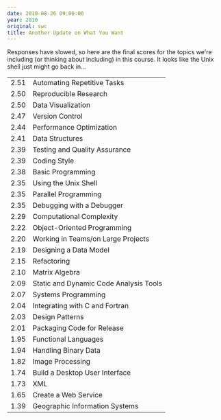 ```yaml
---
date: 2010-08-26 09:00:00
year: 2010
original: swc
title: Another Update on What You Want
---
```

<p>Responses have slowed, so here are the final scores for the topics we're including (or thinking about including) in this course. It looks like the Unix shell just might go back in…</p>
<table>
<tbody>
<tr>
<td>2.51</td>
<td>Automating Repetitive Tasks</td>
</tr>
<tr>
<td>2.50</td>
<td>Reproducible Research</td>
</tr>
<tr>
<td>2.50</td>
<td>Data Visualization</td>
</tr>
<tr>
<td>2.47</td>
<td>Version Control</td>
</tr>
<tr>
<td>2.44</td>
<td>Performance Optimization</td>
</tr>
<tr>
<td>2.41</td>
<td>Data Structures</td>
</tr>
<tr>
<td>2.39</td>
<td>Testing and Quality Assurance</td>
</tr>
<tr>
<td>2.39</td>
<td>Coding Style</td>
</tr>
<tr>
<td>2.38</td>
<td>Basic Programming</td>
</tr>
<tr>
<td>2.35</td>
<td>Using the Unix Shell</td>
</tr>
<tr>
<td>2.35</td>
<td>Parallel Programming</td>
</tr>
<tr>
<td>2.35</td>
<td>Debugging with a Debugger</td>
</tr>
<tr>
<td>2.29</td>
<td>Computational Complexity</td>
</tr>
<tr>
<td>2.22</td>
<td>Object-Oriented Programming</td>
</tr>
<tr>
<td>2.20</td>
<td>Working in Teams/on Large Projects</td>
</tr>
<tr>
<td>2.19</td>
<td>Designing a Data Model</td>
</tr>
<tr>
<td>2.15</td>
<td>Refactoring</td>
</tr>
<tr>
<td>2.10</td>
<td>Matrix Algebra</td>
</tr>
<tr>
<td>2.09</td>
<td>Static and Dynamic Code Analysis Tools</td>
</tr>
<tr>
<td>2.07</td>
<td>Systems Programming</td>
</tr>
<tr>
<td>2.04</td>
<td>Integrating with C and Fortran</td>
</tr>
<tr>
<td>2.03</td>
<td>Design Patterns</td>
</tr>
<tr>
<td>2.01</td>
<td>Packaging Code for Release</td>
</tr>
<tr>
<td>1.95</td>
<td>Functional Languages</td>
</tr>
<tr>
<td>1.94</td>
<td>Handling Binary Data</td>
</tr>
<tr>
<td>1.82</td>
<td>Image Processing</td>
</tr>
<tr>
<td>1.74</td>
<td>Build a Desktop User Interface</td>
</tr>
<tr>
<td>1.73</td>
<td>XML</td>
</tr>
<tr>
<td>1.65</td>
<td>Create a Web Service</td>
</tr>
<tr>
<td>1.39</td>
<td>Geographic Information Systems</td>
</tr>
</tbody>
</table>
